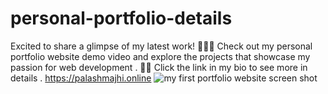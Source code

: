# personal-portfolio-details
Excited to share a glimpse of my latest work! 👨‍💻✨ Check out my personal portfolio website demo video and explore the projects that showcase my passion for web development . 🚀💼 Click the link in my bio to see more in details .
https://palashmajhi.online
![my first portfolio website screen shot](https://github.com/palashmajhi23/personal-portfolio-details/assets/128633751/81c5ae57-69c2-45e1-835a-906dd97df41b)

